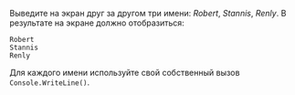 Выведите на экран друг за другом три имени: *Robert*, *Stannis*, *Renly*. В результате на экране должно отобразиться:

```text
Robert
Stannis
Renly
```

Для каждого имени используйте свой собственный вызов `Console.WriteLine()`.

